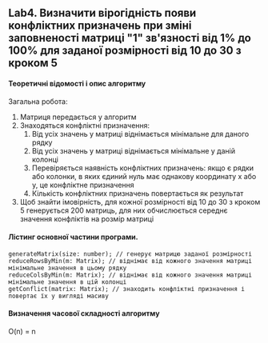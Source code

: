 ## Lab4. Визначити вірогідність появи конфліктних призначень при зміні заповненості матриці         "1" зв'язності від 1% до 100% для заданої розмірності від 10 до 30 з кроком 5

#### Теоретичні відомості і опис алгоритму

Загальна робота:

1. Матриця передається у алгоритм
2. Знаходяться конфліктні призначення: 
    1. Від усіх значень у матриці віднімається мінімальне для даного рядку
    2. Від усіх значень у матриці віднімається мінімальне у даній колонці
    3. Перевіряється наявність конфліктних призначень: якщо є рядки або колонки, в яких єдиний нуль має однакову координату х або у, це конфліктне призначення 
    4. Кількість конфліктних призначень повертається як результат 
3. Щоб знайти імовірність, для кожної розмірності від 10 до 30 з кроком 5 генерується 200 матриць, для них обчислюється середнє значення конфліктів на розмір матриці      

#### Лістинг основної частини програми.

   
    generateMatrix(size: number); // генерує матрицю заданої розмірності
    reduceRowsByMin(m: Matrix); // віднімає від кожного значення матриці мінімальне значення в цьому рядку   
    reduceColsByMin(m: Matrix); // віднімає від кожного значення матриці мінімальне значення в цій колонці
    getConflict(matrix: Matrix); // знаходить конфліктні призначення і повертає їх у вигляді масиву   


#### Визначення часової складності алгоритму

O(n) = n
